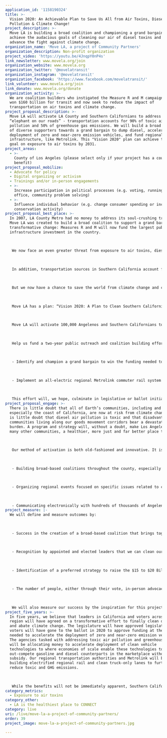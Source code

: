 ```yaml
---
application_id: '1158190324'
title: >-
  Vision 2020: An Achievable Plan to Save Us All from Air Toxins, Diesel
  Pollution & Climate Change!
project_description: >-
  Move LA is building a broad coalition and championing a grand bargain to
  achieve the audacious goals of cleaning our air of diesel toxins and greatly
  advance the fight against climate change.
organization_name: 'Move LA, a project of Community Partners'
organization_description: Non-profit organization
project_video: 'https://youtu.be/4JnqpY0nP4s'
link_newsletter: www.movela.org/join
organization_website: www.movela.org
organization_twitter: '@movelatransit'
organization_instagram: '@movelatransit'
organization_facebook: 'https://www.facebook.com/movelatransit/'
link_volunteer: www.movela.org/join
link_donate: www.movela.org/donate
organization_activity: >-
  We are coalition builders who instigated the Measure R and M campaigns that
  won $160 billion for transit and now seek to reduce the impact of
  transportation on air toxins and climate change.
project_proposal_description: >-
  Move LA will activate LA County and Southern Californians to address the
  “elephant on our roads” - transportation accounts for 90% of toxic air
  pollution and 50% of greenhouse gas emissions. We will build a broad coalition
  of diverse supporters towards a grand bargain to dump diesel, accelerate
  deployment of zero and near-zero emission vehicles, and fund regional transit
  infrastructure, like Metrolink. This "Vision 2020" plan can achieve the LA2050
  goal on exposure to air toxins by 2031.
project_areas:
  - >-
    County of Los Angeles (please select only if your project has a countywide
    benefit)
project_proposal_mobilize:
  - Advocate for policy
  - Digital organizing or activism
  - Trainings and/or in-person engagements
  - >-
    Increase participation in political processes (e.g. voting, running for
    office, community problem solving)
  - >-
    Influence individual behavior (e.g. change consumer spending or increase
    conservation activity)
project_proposal_best_place: >-
  In 2007, LA County Metro had no money to address its soul-crushing traffic.
  Move LA was created to build a broad coalition to support a grand bargain on
  transformative change: Measures R and M will now fund the largest public
  infrastructure investment in the country. 
   
   
   
   We now face an even greater threat from exposure to air toxins, diesel pollution and climate change. Transportation accounts for 90% of our NOx emissions, 80% from heavy-duty vehicles, most powered by diesel engines, resulting in the dirtiest air in the country. The heaviest exposure to diesel exhaust is experienced by low-income communities of color who live along the goods movement corridors of Southern California. It is a public health and an environmental justice imperative that we seek to replace diesel with clean technologies.
   
   
   
   In addition, transportation sources in Southern California account for 50% of greenhouse gas (GHG) emissions known to cause climate change. Rising seas and worsening droughts threaten our community and our world, today and for future generations. 
   
   
   
   But we now have a chance to save the world from climate change and clean our air because of decades of California leadership, leadership which has resulted in a growing array of zero-emission and advanced hybrid light-duty vehicles and the imminent deployment of zero and near-zero emission trucks. We are now poised to play a powerful role in the worldwide efforts to abate climate change while helping free our region from exposure to air toxins; all we must do is find the strategies to accelerate the deployment of these clean vehicles significantly.
   
   
   
   Move LA has a plan: “Vision 2020: A Plan to Clean Southern California's Air and Abate Climate Change,” and we have launched a regional dialogue to build a coalition capable of addressing these two most significant challenges.
   
   
   
   Move LA will activate 100,000 Angelenos and Southern Californians to finish our clean air and climate change mission, utilizing our innovative and successful civic engagement model to build the coalition and develop the strategy to do it. 
   
   
   
   Help us fund a two-year public outreach and coalition building effort that will: 
   
   
   
   - Identify and champion a grand bargain to win the funding needed to implement the South Coast Air Quality Management District’s mobile sources plan, which would dramatically accelerate the deployment of zero and near-zero emission light-, medium-, and heavy-duty vehicles to abate climate change and end air pollution in fifteen years.
   
   
   
   - Implement an all-electric regional Metrolink commuter rail system and create a much more efficient goods movement system.
   
   
   
   This effort will, we hope, culminate in legislative or ballot initiative action in 2020 (hence "Vision 2020"); when joined with the efforts of the State of California, it could create the economies of scale needed for clean transportation to be cost and performance competitive with gasoline and diesel vehicles in markets around the world.
project_proposal_engage: >-
  There is little doubt that all of Earth’s communities, including and
  especially the coast of California, are now at risk from climate change. There
  is little doubt that diesel air pollution is toxic and that disadvantaged
  communities living along our goods movement corridors bear a devastating
  burden. A program and strategy will, without a doubt, make Los Angeles, and
  many other communities, a healthier, more just and far better place to live.
   
   
   
   Our method of activation is both old-fashioned and innovative. It is both face-to-face and makes use of advanced social media tools. It was successfully used to engage constituencies from across the county that represent business, labor, environmentalists, environmental and social justice advocates, affordable housing organizations, faith-based groups, seniors, students, and people with disabilities for the passage of Measures R (2008) and M (2016) with support from over 2/3rds of the population. As part of our activation, we will do it again by:
   
   
   
   - Building broad-based coalitions throughout the county, especially with environmental justice constituencies and leaders in the Inland Empire and Southeast LA County.
   
   
   
   - Organizing regional events focused on specific issues related to clean air and climate change (one is already planned on April 19).
   
   
   
   - Communicating electronically with hundreds of thousands of Angelenos and Southern Californians to discuss, debate, and provide input through online groups, blogs, and social media sites.
project_measure: |-
  We will define and measure outcomes by:
   
   
   
   - Success in the creation of a broad-based coalition that brings together business, labor, environmental and social justice advocates, faith, health, student, senior, persons with disabilities and under-represented groups from disadvantaged communities to the policymaking table on air pollution and climate change strategies.
   
   
   
   - Recognition by appointed and elected leaders that we can clean our air and abate climate change while enhancing our economy by supporting the right public investments in clean technology and modernized infrastructure.
   
   
   
   - Identification of a preferred strategy to raise the $15 to $20 Billion needed over 20 years to address the transportation-related emissions challenges at the core of this effort. This could entail legislation in Sacramento and/or going to the ballot in 2020. 
   
   
   
   - The number of people, either through their vote, in-person advocacy, or other means of engagement (such as online) who expressed their support for Vision 2020, the regional coalition or legislative/ballot initiative.
   
   
   
   We will also measure our success by the inspiration for this project — our Executive Director’s 22-year-old son who believes that we are too late to turn back the tide on air pollution and climate change. If we can convince him that local change can have a global impact, then maybe he and we will all be able to breath easier.
project_five_years: >-
  In five years, we believe that leaders in California and voters across the
  region will have agreed on a transformative effort to finally clean our air
  and abate climate change. The legislature will have approved legislation and
  voters will have gone to the ballot in 2020 to approve funding at the level
  needed to accelerate the deployment of zero and near-zero emission vehicles.
  The agencies tasked with addressing toxic air pollution and greenhouse gases
  will be allocating money to accelerate deployment of clean vehicle
  technologies to where economies of scale enable these technologies to
  out-compete gasoline and diesel counterparts in the marketplace without
  subsidy. Our regional transportation authorities and Metrolink will be
  building electrified regional rail and clean truck-only lanes to further
  reduce toxic and GHG emissions.
   
   
   
   While the benefits will not be immediately apparent, Southern Californians will be dumping diesel and making the transition to non-polluting vehicles. The deployment curve for zero emissions will bend ever upward to where the end of petroleum-based transportation can be seen in our skies. Move LA will continue to engage supporters to advocate for the policies necessary to further reduce emissions caused by transportation. We believe change starts locally and if we can model it here in Los Angeles, we can do it across Southern California, throughout California, around the country, and around the world.
category_metrics:
  - Exposure to air toxins
category_other:
  - LA is the healthiest place to CONNECT
category: live
uri: /live/move-la-a-project-of-community-partners/
order: 39
project_image: move-la-a-project-of-community-partners.jpg

---
```

